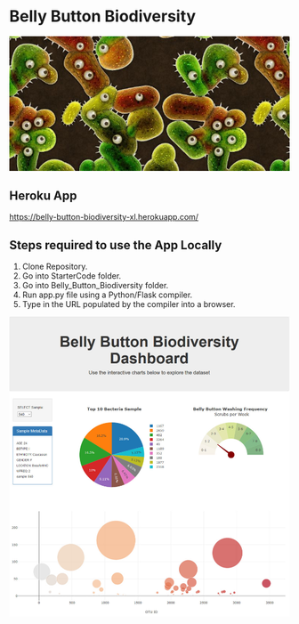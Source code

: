 # Belly Button Biodiversity

![Bacteria by filterforge.com](Images/bacteria_by_filterforgedotcom_half.jpg)

## Heroku App
https://belly-button-biodiversity-xl.herokuapp.com/

## Steps required to use the App Locally
1) Clone Repository.
1) Go into StarterCode folder.
1) Go into Belly_Button_Biodiversity folder.
1) Run app.py file using a Python/Flask compiler.
1) Type in the URL populated by the compiler into a browser.

![Sample App Screenshot](Images/dashboard.jpg)


